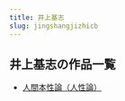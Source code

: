 ```yaml
---
title: 井上基志
slug: jingshangjizhicb
---
```


## 井上基志の作品一覧

- [人間本性論（人性論）](renjianbenxinglunrenxinglun0d)

